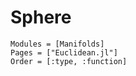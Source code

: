 # Sphere

```@autodocs
Modules = [Manifolds]
Pages = ["Euclidean.jl"]
Order = [:type, :function]
```
